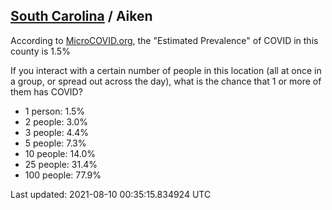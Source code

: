 
## [South Carolina](/united-states/south-carolina) / Aiken

According to [MicroCOVID.org](http://microcovid.org),
the "Estimated Prevalence" of COVID in this county is 1.5%

If you interact with a certain number of people in this location
(all at once in a group, or spread out across the day), what is the chance that
1 or more of them has COVID?

- 1 person: 1.5%
- 2 people: 3.0%
- 3 people: 4.4%
- 5 people: 7.3%
- 10 people: 14.0%
- 25 people: 31.4%
- 100 people: 77.9%

Last updated: 2021-08-10 00:35:15.834924 UTC
